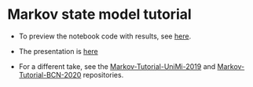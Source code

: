 # Markov state model tutorial

* To preview the notebook code with results, see [here](https://htmlpreview.github.io/?https://github.com/giorginolab/Markov-Tutorial-BCN-2021/blob/main/demo.html).

* The presentation is [here](markov_msi_2021_p1.pdf) 

* For a different take, see the [Markov-Tutorial-UniMi-2019](https://github.com/giorginolab/Markov-Tutorial-UniMi-2019) and
  [Markov-Tutorial-BCN-2020](https://github.com/giorginolab/Markov-Tutorial-BCN-2020) repositories.
